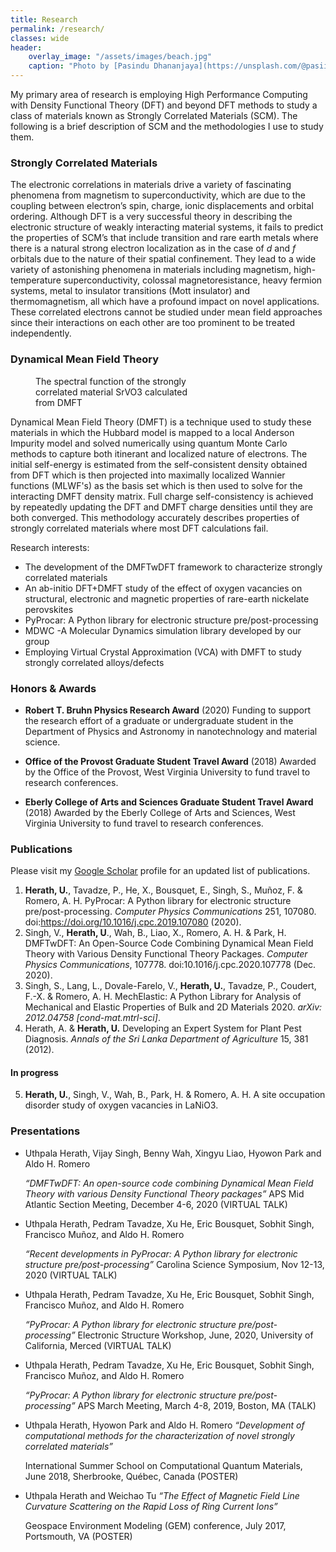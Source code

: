```yaml
---
title: Research
permalink: /research/
classes: wide
header:
    overlay_image: "/assets/images/beach.jpg"
    caption: "Photo by [Pasindu Dhananjaya](https://unsplash.com/@pasiiijay) on [Unsplash](https://unsplash.com)"
---
```


My primary area of research is employing High Performance Computing with Density Functional Theory (DFT) and beyond DFT methods to study a class of materials known as Strongly Correlated Materials (SCM). The following is a brief description of SCM and the methodologies I use to study them.

### Strongly Correlated Materials

The electronic correlations in materials drive a variety of fascinating phenomena from magnetism to superconductivity, which are due to the coupling between electron’s spin, charge, ionic displacements and orbital ordering. Although DFT is a very successful theory in describing the electronic structure of weakly interacting material systems, it fails to predict the properties of SCM’s that include transition and rare earth metals where there  is  a  natural  strong  electron  localization  as  in  the  case  of  *d*  and  *f* orbitals due to the nature of their spatial confinement. They lead to a wide variety of astonishing phenomena in materials including magnetism, high-temperature superconductivity, colossal magnetoresistance, heavy fermion systems, metal to insulator transitions (Mott insulator) and thermomagnetism, all which have a profound impact on novel applications. These  correlated  electrons  cannot  be  studied  under  mean  field  approaches  since  their  interactions  on  each other are too prominent to be treated independently.

### Dynamical Mean Field Theory

<figure style="width: 50%" class="align-right">
  <img src="{{ site.url }}{{ site.baseurl }}/assets/images/dmftwdft.png" alt="">
  <figcaption>The spectral function of the strongly correlated material SrVO3 calculated from DMFT</figcaption>
</figure>


Dynamical Mean Field Theory (DMFT) is a technique used to study these materials in which the Hubbard model is mapped to a local Anderson Impurity model and solved numerically using quantum Monte Carlo methods to capture both itinerant and localized nature of electrons. The initial self-energy is estimated from the self-consistent density obtained from DFT which is then projected into maximally localized Wannier functions (MLWF's) as the basis set which is then used to solve for the interacting DMFT density matrix. Full charge self-consistency is achieved by repeatedly updating the DFT and DMFT charge densities until they are both converged. This methodology accurately describes properties of strongly correlated materials where most DFT calculations fail.

Research interests:

- The development of the DMFTwDFT framework to characterize strongly correlated materials
- An ab-initio DFT+DMFT study of the effect of oxygen vacancies on structural, electronic and magnetic properties of rare-earth nickelate perovskites
- PyProcar: A Python library for electronic structure pre/post-processing
- MDWC -A Molecular Dynamics simulation library developed by our group
- Employing Virtual Crystal Approximation (VCA) with DMFT to study strongly correlated alloys/defects



### Honors & Awards

- **Robert T. Bruhn Physics Research Award** (2020)
  Funding to support the research effort of a graduate or undergraduate student in the Department of Physics and Astronomy in nanotechnology and material science.

- **Office of the Provost Graduate Student Travel Award** (2018)
  Awarded by the Office of the Provost, West Virginia University to fund travel to research conferences.

- **Eberly College of Arts and Sciences Graduate Student Travel Award** (2018)
  Awarded by the Eberly College of Arts and Sciences, West Virginia University to fund travel to research conferences.



### Publications

Please visit my [Google Scholar](https://scholar.google.com/citations?user=m6VPFYoAAAAJ&hl=en&authuser=1) profile for an updated list of publications. 

1. **Herath, U.**, Tavadze, P., He, X., Bousquet, E., Singh, S., Muñoz, F. & Romero, A. H. PyProcar: A Python library for electronic structure pre/post-processing. *Computer Physics Communications* 251, 107080. doi:https://doi.org/10.1016/j.cpc.2019.107080 (2020).
2. Singh, V., **Herath, U**., Wah, B., Liao, X., Romero, A. H. & Park, H. DMFTwDFT: An Open-Source Code Combining Dynamical Mean Field Theory with Various Density Functional Theory Packages. *Computer Physics Communications*, 107778. doi:10.1016/j.cpc.2020.107778 (Dec. 2020).
3. Singh, S., Lang, L., Dovale-Farelo, V., **Herath, U.**, Tavadze, P., Coudert, F.-X. & Romero, A. H. MechElastic: A Python Library for Analysis of Mechanical and Elastic Properties of Bulk and 2D Materials 2020. *arXiv: 2012.04758 [cond-mat.mtrl-sci]*.
4. Herath, A. & **Herath, U.** Developing an Expert System for Plant Pest Diagnosis. *Annals of the Sri Lanka Department of Agriculture* 15, 381 (2012).

#### In progress

5. **Herath, U.**, Singh, V., Wah, B., Park, H. & Romero, A. H. A site occupation disorder study of oxygen vacancies in LaNiO3.

### Presentations

- Uthpala Herath, Vijay Singh, Benny Wah, Xingyu Liao, Hyowon Park and Aldo H. Romero 

  *“DMFTwDFT: An open-source code combining Dynamical Mean Field Theory with various Density Functional Theory packages”*
  APS Mid Atlantic Section Meeting, December 4-6, 2020 (VIRTUAL TALK)

- Uthpala Herath, Pedram Tavadze, Xu He, Eric Bousquet, Sobhit Singh, Francisco Muñoz, and Aldo H. Romero 

  *“Recent developments in PyProcar: A Python library for electronic structure pre/post-processing”*
  Carolina Science Symposium, Nov 12-13, 2020 (VIRTUAL TALK)

- Uthpala Herath, Pedram Tavadze, Xu He, Eric Bousquet, Sobhit Singh, Francisco Muñoz, and Aldo H. Romero 

  *“PyProcar: A Python library for electronic structure pre/post-processing”*
   Electronic Structure Workshop, June, 2020, University of California, Merced (VIRTUAL TALK)

- Uthpala Herath, Pedram Tavadze, Xu He, Eric Bousquet, Sobhit Singh, Francisco Muñoz, and Aldo H. Romero

  *“PyProcar: A Python library for electronic structure pre/post-processing”*
  APS March Meeting, March 4-8, 2019, Boston, MA (TALK)

- Uthpala Herath, Hyowon Park and Aldo H. Romero
  *“Development of computational methods for the characterization of novel strongly correlated materials”*

  International Summer School on Computational Quantum Materials, June 2018, Sherbrooke, Québec, Canada (POSTER)

- Uthpala Herath and Weichao Tu
   *“The Effect of Magnetic Field Line Curvature Scattering on the Rapid Loss of Ring Current Ions”*

  Geospace Environment Modeling (GEM) conference, July 2017, Portsmouth, VA (POSTER)

